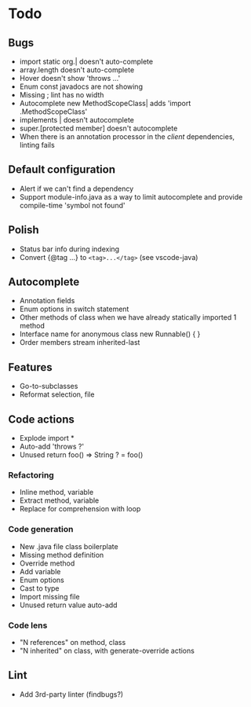 # Todo

## Bugs
* import static org.| doesn't auto-complete
* array.length doesn't auto-complete
* Hover doesn't show 'throws ...'
* Enum const javadocs are not showing
* Missing ; lint has no width
* Autocomplete new MethodScopeClass| adds 'import .MethodScopeClass'
* implements | doesn't autocomplete
* super.[protected member] doesn't autocomplete
* When there is an annotation processor in the *client* dependencies, linting fails

## Default configuration
* Alert if we can't find a dependency
* Support module-info.java as a way to limit autocomplete and provide compile-time 'symbol not found'

## Polish
* Status bar info during indexing
* Convert {@tag ...} to `<tag>...</tag>` (see vscode-java)

## Autocomplete
* Annotation fields
* Enum options in switch statement
* Other methods of class when we have already statically imported 1 method
* Interface name for anonymous class new Runnable() { }
* Order members stream inherited-last

## Features 
* Go-to-subclasses
* Reformat selection, file

## Code actions
* Explode import *
* Auto-add 'throws ?'
* Unused return foo() => String ? = foo()

### Refactoring
* Inline method, variable
* Extract method, variable
* Replace for comprehension with loop

### Code generation
* New .java file class boilerplate
* Missing method definition
* Override method
* Add variable
* Enum options
* Cast to type
* Import missing file
* Unused return value auto-add

### Code lens
* "N references" on method, class
* "N inherited" on class, with generate-override actions

## Lint
* Add 3rd-party linter (findbugs?)